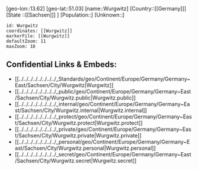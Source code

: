 ﻿---
location: [51.03,13.62]
mapzoom: [7,12] 
mapmarker: city 
type: City
tags:
- geo/City


SpocWebEntityId: 35718
isDeleted: false
confidential: public

---
[geo-lon::13.62]
[geo-lat::51.03]
[name::Wurgwitz]
[Country::[[Germany]]]
[State ::[[Sachsen]]] ]
[Population::]
[Unknown::]


```leaflet
id: Wurgwitz
coordinates: [[Wurgwitz]]
markerFile: [[Wurgwitz]]
defaultZoom: 11 
maxZoom: 18
```


## Confidential Links & Embeds: 
- [[../../../../../../../../_Standards/geo/Continent/Europe/Germany/Germany~East/Sachsen/City/Wurgwitz|Wurgwitz]] 
- [[../../../../../../../../_public/geo/Continent/Europe/Germany/Germany~East/Sachsen/City/Wurgwitz.public|Wurgwitz.public]] 
- [[../../../../../../../../_internal/geo/Continent/Europe/Germany/Germany~East/Sachsen/City/Wurgwitz.internal|Wurgwitz.internal]] 
- [[../../../../../../../../_protect/geo/Continent/Europe/Germany/Germany~East/Sachsen/City/Wurgwitz.protect|Wurgwitz.protect]] 
- [[../../../../../../../../_private/geo/Continent/Europe/Germany/Germany~East/Sachsen/City/Wurgwitz.private|Wurgwitz.private]] 
- [[../../../../../../../../_personal/geo/Continent/Europe/Germany/Germany~East/Sachsen/City/Wurgwitz.personal|Wurgwitz.personal]] 
- [[../../../../../../../../_secret/geo/Continent/Europe/Germany/Germany~East/Sachsen/City/Wurgwitz.secret|Wurgwitz.secret]] 
